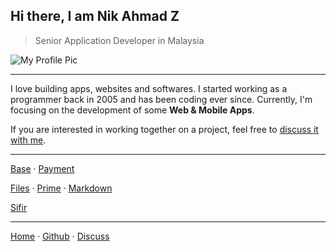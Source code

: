 ## Hi there, I am Nik Ahmad Z
> Senior Application Developer in Malaysia

![My Profile Pic](https://avatars0.githubusercontent.com/u/7868782?v=4&s=160)

***

I love building apps, websites and softwares.
I started working as a programmer back in 2005 and has been coding ever since.
Currently, I'm focusing on the development of some **Web & Mobile Apps**.  

If you are interested in working together on a project, feel free to [discuss it with me][3].

***

[Base](https://nikahmadz.github.io/base) &middot;
[Payment](https://nikahmadz.github.io/pay "See payment options")

[Files](https://nikahmadz.github.io/files) &middot;
[Prime](https://nikahmadz.github.io/prime) &middot;
[Markdown](https://nikahmadz.github.io/md)

[Sifir](https://nikahmadz.github.io/jadual-sifir)


***

[Home][1] &middot; [Github][2] &middot; [Discuss][3]

[1]:https://nikahmadz.github.io "Go to nikahmadz.github.io"
[2]:https://github.com/nikahmadz "Follow me on Github"
[3]:https://github.com/nikahmadz/nikahmadz.github.io/discussions "Go to Discussion Room"
